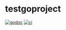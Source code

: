 # testgoproject

[![godoc](https://pkg.go.dev/badge/github.com/willabides/testgoproject.svg)](https://pkg.go.dev/github.com/willabides/testgoproject)
[![ci](https://github.com/WillAbides/testgoproject/workflows/ci/badge.svg?branch=main&event=push)](https://github.com/WillAbides/testgoproject/actions?query=workflow%3Aci+branch%3Amain+event%3Apush)

